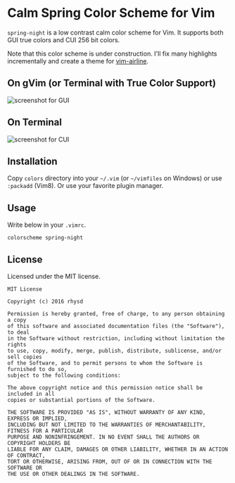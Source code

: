 Calm Spring Color Scheme for Vim
================================

`spring-night` is a low contrast calm color scheme for Vim.
It supports both GUI true colors and CUI 256 bit colors.

Note that this color scheme is under construction.
I'll fix many highlights incrementally and create a theme for [vim-airline][].


## On gVim (or Terminal with True Color Support)

![screenshot for GUI](https://github.com/rhysd/ss/blob/master/vim-color-spring-night/gui.png?raw=true)


## On Terminal

![screenshot for CUI](https://github.com/rhysd/ss/blob/master/vim-color-spring-night/cui.png?raw=true)


## Installation

Copy `colors` directory into your `~/.vim` (or `~/vimfiles` on Windows) or use `:packadd` (Vim8). Or use your favorite plugin manager.


## Usage

Write below in your `.vimrc`.

```vim
colorscheme spring-night
```


## License

Licensed under the MIT license.

    MIT License

    Copyright (c) 2016 rhysd

    Permission is hereby granted, free of charge, to any person obtaining a copy
    of this software and associated documentation files (the "Software"), to deal
    in the Software without restriction, including without limitation the rights
    to use, copy, modify, merge, publish, distribute, sublicense, and/or sell copies
    of the Software, and to permit persons to whom the Software is furnished to do so,
    subject to the following conditions:

    The above copyright notice and this permission notice shall be included in all
    copies or substantial portions of the Software.

    THE SOFTWARE IS PROVIDED "AS IS", WITHOUT WARRANTY OF ANY KIND, EXPRESS OR IMPLIED,
    INCLUDING BUT NOT LIMITED TO THE WARRANTIES OF MERCHANTABILITY, FITNESS FOR A PARTICULAR
    PURPOSE AND NONINFRINGEMENT. IN NO EVENT SHALL THE AUTHORS OR COPYRIGHT HOLDERS BE
    LIABLE FOR ANY CLAIM, DAMAGES OR OTHER LIABILITY, WHETHER IN AN ACTION OF CONTRACT,
    TORT OR OTHERWISE, ARISING FROM, OUT OF OR IN CONNECTION WITH THE SOFTWARE OR
    THE USE OR OTHER DEALINGS IN THE SOFTWARE.

[vim-airline]: https://github.com/vim-airline/vim-airline
